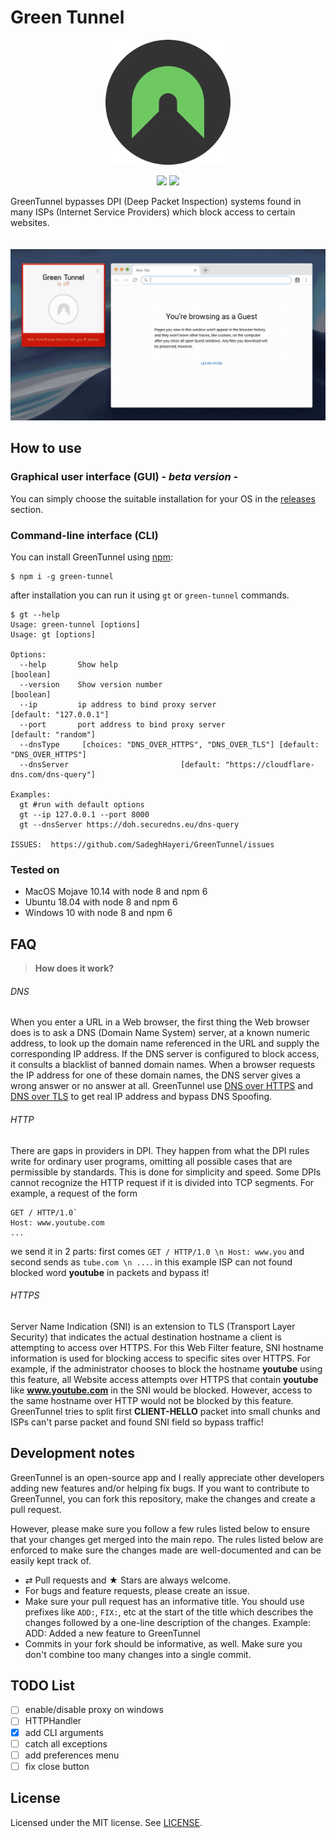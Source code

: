 # Green Tunnel
<p align="center">
    <img src="assets/logo.png" alt="green tunnel logo" width="200">
</p>
<p align="center">
    <img src="https://img.shields.io/github/license/SadeghHayeri/GreenTunnel.svg?color=Green&style=flat-square"> <img src="https://img.shields.io/github/repo-size/SadeghHayeri/GreenTunnel.svg?color=Green&style=flat-square">
</p>

GreenTunnel bypasses DPI (Deep Packet Inspection) systems found in many ISPs (Internet Service Providers) which block access to certain websites.

<p align="center">
    <img src="assets/demo.gif" alt="green tunnel demo" style="margin-top: 20px;">
</p>

## How to use
### Graphical user interface (GUI) - *beta version* -
You can simply choose the suitable installation for your OS in the [releases](https://github.com/SadeghHayeri/GreenTunnel/releases "releases") section.

### Command-line interface (CLI)
You can install GreenTunnel using [npm](https://www.npmjs.org/ "npm"):
```
$ npm i -g green-tunnel
```
after installation you can run it using `gt` or `green-tunnel` commands.

```
$ gt --help
Usage: green-tunnel [options]
Usage: gt [options]

Options:
  --help       Show help                                                      [boolean]
  --version    Show version number                                            [boolean]
  --ip         ip address to bind proxy server                   [default: "127.0.0.1"]
  --port       port address to bind proxy server                    [default: "random"]
  --dnsType     [choices: "DNS_OVER_HTTPS", "DNS_OVER_TLS"] [default: "DNS_OVER_HTTPS"]
  --dnsServer                         [default: "https://cloudflare-dns.com/dns-query"]

Examples:
  gt #run with default options
  gt --ip 127.0.0.1 --port 8000
  gt --dnsServer https://doh.securedns.eu/dns-query

ISSUES:  https://github.com/SadeghHayeri/GreenTunnel/issues
```

### Tested on
- MacOS Mojave 10.14 with node 8 and npm 6
- Ubuntu 18.04 with node 8 and npm 6
- Windows 10 with node 8 and npm 6


## FAQ
> **How does it work?**
###### DNS
When you enter a URL in a Web browser, the first thing the Web browser does is to ask a DNS (Domain Name System) server, at a known numeric address, to look up the domain name referenced in the URL and supply the corresponding IP address.
If the DNS server is configured to block access, it consults a blacklist of banned domain names. When a browser requests the IP address for one of these domain names, the DNS server gives a wrong answer or no answer at all.
GreenTunnel use [DNS over HTTPS](https://en.wikipedia.org/wiki/DNS_over_HTTPS "doh (DNS over HTTPS)") and [DNS over TLS](https://en.wikipedia.org/wiki/DNS_over_TLS "DNS over TLS") to get real IP address and bypass DNS Spoofing.

###### HTTP
There are gaps in providers in DPI.  They happen from what the DPI rules write for ordinary user programs, omitting all possible cases that are permissible by standards.  This is done for simplicity and speed.
Some DPIs cannot recognize the HTTP request if it is divided into TCP segments.  For example, a request of the form

```
GET / HTTP/1.0`
Host: www.youtube.com
...
```
we send it in 2 parts: first comes `GET / HTTP/1.0 \n Host: www.you` and second sends as `tube.com \n ...`. in this example ISP can not found blocked word **youtube** in packets and bypass it!

###### HTTPS
Server Name Indication (SNI) is an extension to TLS (Transport Layer Security) that indicates the actual destination hostname a client is attempting to access over HTTPS. For this Web Filter feature, SNI hostname information is used for blocking access to specific sites over HTTPS. For example, if the administrator chooses to block the hostname **youtube** using this feature, all Website access attempts over HTTPS that contain **youtube** like **www.youtube.com** in the SNI would be blocked. However, access to the same hostname over HTTP would not be blocked by this feature. GreenTunnel tries to split first **CLIENT-HELLO** packet into small chunks and ISPs can't parse packet and found SNI field so bypass traffic!


## Development notes
GreenTunnel is an open-source app and I really appreciate other developers adding new features and/or helping fix bugs. If you want to contribute to GreenTunnel, you can fork this repository, make the changes and create a pull request.

However, please make sure you follow a few rules listed below to ensure that your changes get merged into the main repo. The rules listed below are enforced to make sure the changes made are well-documented and can be easily kept track of.

- ⇄ Pull requests and ★ Stars are always welcome.
- For bugs and feature requests, please create an issue.
- Make sure your pull request has an informative title. You should use prefixes like `ADD:`, `FIX:`, etc at the start of the title which describes the changes followed by a one-line description of the changes. Example: ADD: Added a new feature to GreenTunnel
- Commits in your fork should be informative, as well. Make sure you don't combine too many changes into a single commit.

## TODO List
- [ ] enable/disable proxy on windows
- [ ] HTTPHandler
- [X] add CLI arguments
- [ ] catch all exceptions
- [ ] add preferences menu
- [ ] fix close button

## License
Licensed under the MIT license. See [LICENSE](https://github.com/SadeghHayeri/GreenTunnel/blob/master/LICENSE "LICENSE").

